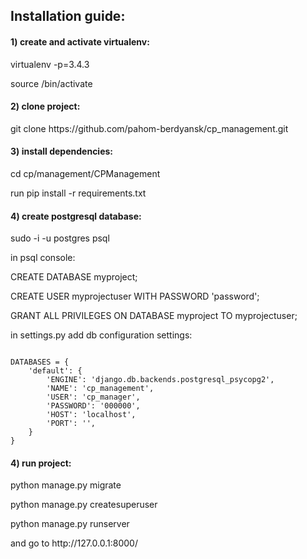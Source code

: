 <h2>Installation guide:</h2>

<h4>1) create and activate virtualenv:</h4>
<p>virtualenv -p=3.4.3 <venv_name></p>
<p>source <venv_name>/bin/activate</p>

<h4>2) clone project:</h4>
<p>git clone https://github.com/pahom-berdyansk/cp_management.git</p>

<h4>3) install dependencies:</h4>
<p>cd cp/management/CPManagement</p>
<p>run pip install -r requirements.txt</p>

<h4>4) create postgresql database:</h4>
     sudo -i -u postgres psql
     
<p>in psql console:</p>
<p>CREATE DATABASE myproject;</p>
<p>CREATE USER myprojectuser WITH PASSWORD 'password';</p>
<p>GRANT ALL PRIVILEGES ON DATABASE myproject TO myprojectuser;</p>

<p>in settings.py add db configuration settings:</p>
<code>
DATABASES = {
    'default': {
        'ENGINE': 'django.db.backends.postgresql_psycopg2',
        'NAME': 'cp_management',
        'USER': 'cp_manager',
        'PASSWORD': '000000',
        'HOST': 'localhost',
        'PORT': '',
    }
}
</code>

<h4>4) run project:</h4>
<p>python manage.py migrate</p>
<p>python manage.py createsuperuser</p>
<p>python manage.py runserver</p>

<p>and go to http://127.0.0.1:8000/</p>
